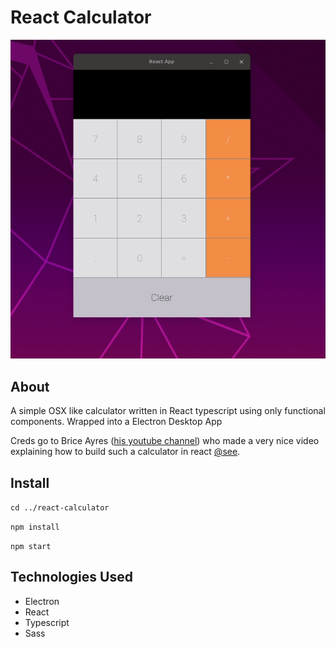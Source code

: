 # React Calculator

![](./react-calculator.gif)

## About

A simple OSX like calculator written in React typescript using only functional components.
Wrapped into a Electron Desktop App

Creds go to Brice Ayres ([his youtube channel](https://www.youtube.com/channel/UC9nBRXEi-gthsZf8BBhp_Jw)) 
who made a very nice video explaining how to build such a calculator in react
[@see](https://www.youtube.com/watch?v=KzYUuTiHdiY).


## Install

`cd ../react-calculator`

`npm install`

`npm start`

## Technologies Used
- Electron
- React
- Typescript
- Sass
